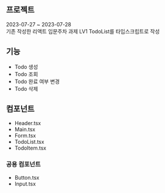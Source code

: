 ##  프로젝트

2023-07-27 ~ 2023-07-28 <br>
기존 작성한 리액트 입문주차 과제 LV1 TodoList를 타입스크립트로 작성

##  기능

- Todo 생성
- Todo 조회
- Todo 완료 여부 변경
- Todo 삭제

##  컴포넌트

- Header.tsx
- Main.tsx
- Form.tsx
- TodoList.tsx
- TodoItem.tsx

### 공용 컴포넌트

- Button.tsx
- Input.tsx
